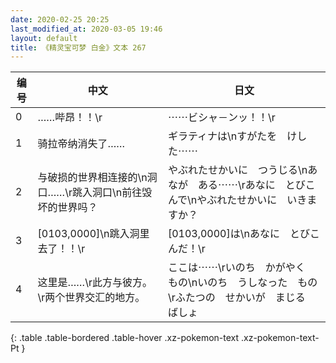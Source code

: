 ```yaml
---
date: 2020-02-25 20:25
last_modified_at: 2020-03-05 19:46
layout: default
title: 《精灵宝可梦 白金》文本 267
---
```

| 编号 | 中文 | 日文 |
| ---- | ---- | ---- |
| 0 | ……哔昂！！\r | ⋯⋯ビシャ－ンッ！！\r |
| 1 | 骑拉帝纳消失了…… | ギラティナは\nすがたを　けした⋯⋯ |
| 2 | 与破损的世界相连接的\n洞口……\r跳入洞口\n前往毁坏的世界吗？ | やぶれたせかいに　つうじる\nあなが　ある⋯⋯\rあなに　とびこんで\nやぶれたせかいに　いきますか？ |
| 3 | [0103,0000]\n跳入洞里去了！！\r | [0103,0000]は\nあなに　とびこんだ！\r |
| 4 | 这里是……\r此方与彼方。\r两个世界交汇的地方。 | ここは⋯⋯\rいのち　かがやく　もの\nいのち　うしなった　もの\rふたつの　せかいが　まじる　ばしょ |
{: .table .table-bordered .table-hover .xz-pokemon-text .xz-pokemon-text-Pt }